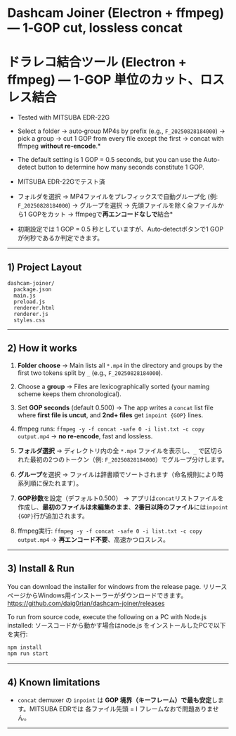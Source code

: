 # Dashcam Joiner (Electron + ffmpeg) — 1‑GOP cut, lossless concat
# ドラレコ結合ツール (Electron + ffmpeg) — 1-GOP 単位のカット、ロスレス結合

* Tested with MITSUBA EDR-22G
* Select a folder → auto‑group MP4s by prefix (e.g., `F_20250828184000`) → pick a group → cut 1 GOP from every file except the first → concat with ffmpeg **without re‑encode**.*
* The default setting is 1 GOP = 0.5 seconds, but you can use the Auto-detect button to determine how many seconds constitute 1 GOP.

* MITSUBA  EDR-22Gでテスト済
* フォルダを選択 → MP4ファイルをプレフィックスで自動グループ化 (例: `F_20250828184000`) → グループを選択 → 先頭ファイルを除く全ファイルから1 GOPをカット → ffmpegで**再エンコードなしで**結合*
* 初期設定では 1 GOP = 0.5 秒としていますが、Auto‑detectボタンで1 GOPが何秒であるか判定できます。

---

## 1) Project Layout

```
dashcam-joiner/
  package.json
  main.js
  preload.js
  renderer.html
  renderer.js
  styles.css
```

---

## 2) How it works

1. **Folder choose** → Main lists all `*.mp4` in the directory and groups by the first two tokens split by `_` (e.g., `F_20250828184000`).
2. Choose a **group** → Files are lexicographically sorted (your naming scheme keeps them chronological).
3. Set **GOP seconds** (default 0.500) → The app writes a `concat` list file where **first file is uncut**, and **2nd+ files** get `inpoint {GOP}` lines.
4. ffmpeg runs: `ffmpeg -y -f concat -safe 0 -i list.txt -c copy output.mp4` → **no re-encode**, fast and lossless.


1. **フォルダ選択** → ディレクトリ内の全 `*.mp4` ファイルを表示し、`_` で区切られた最初の2つのトークン（例: `F_20250828184000`）でグループ分けします。
2. **グループ**を選択 → ファイルは辞書順でソートされます（命名規則により時系列順に保たれます）。
3. **GOP秒数**を設定（デフォルト0.500） → アプリは`concat`リストファイルを作成し、**最初のファイルは未編集のまま**、**2番目以降のファイル**には`inpoint {GOP}`行が追加されます。
4. ffmpeg実行: `ffmpeg -y -f concat -safe 0 -i list.txt -c copy output.mp4` → **再エンコード不要**、高速かつロスレス。

---

## 3) Install & Run

You can download the installer for windows from the release page.
リリースページからWindows用インストーラーがダウンロードできます。
https://github.com/daig0rian/dashcam-joiner/releases

To run from source code, execute the following on a PC with Node.js installed:
ソースコードから動かす場合はnode.js をインストールしたPCで以下を実行:

```bash
npm install
npm run start
```

---

## 4) Known limitations

* `concat` demuxer の `inpoint` は **GOP 境界（キーフレーム）で最も安定**します。MITSUBA EDRでは 各ファイル先頭 = I フレームなおで問題ありません。

---

